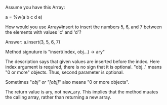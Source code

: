 Assume you have this Array:

a = %w(a b c d e)

How would you use Array#insert to insert the numbers 5, 6, and 7 between the elements with values 'c' and 'd'?

Answer:
a.insert(3, 5, 6, 7)

Method signuture is "insert(index, obj...) → ary"

The description says that given values are inserted before the index.
Here index argument is required, there is no sign that it is optional. 
"obj.." means "0 or more" objects. Thus, second parameter is optional.

Sometimes "*obj" or "[obj]*" also means "0 or more objects".

The return value is ary, not new_ary. This implies that the method muates the calling array, rather than returning a new array.